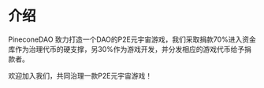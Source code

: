 # 介绍

PineconeDAO 致力打造一个DAO的P2E元宇宙游戏，我们采取捐款70%进入资金库作为治理代币的硬支撑，另30%作为游戏开发，并分发相应的游戏代币给予捐款者。

欢迎加入我们，共同治理一款P2E元宇宙游戏！